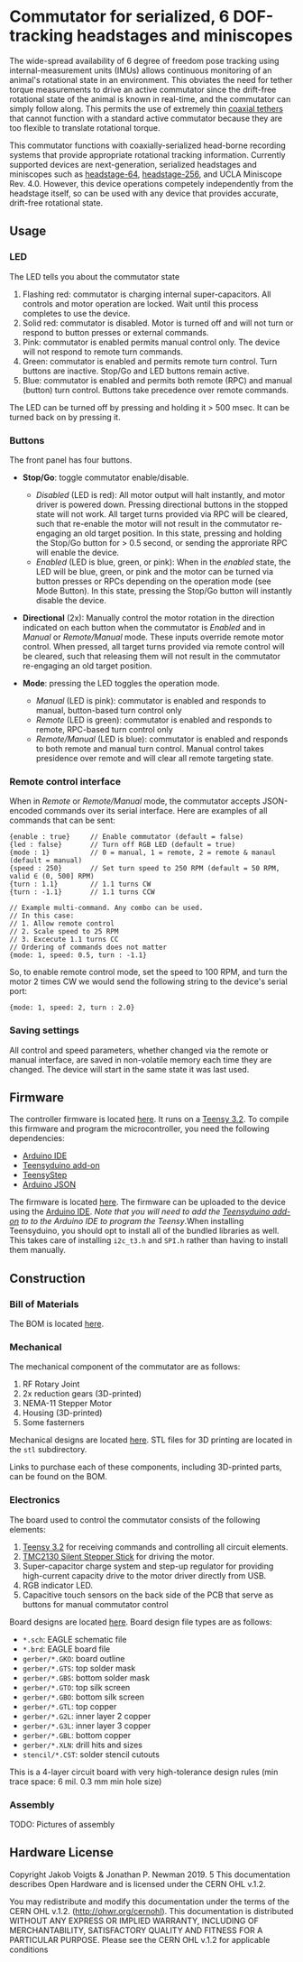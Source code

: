 # Commutator for serialized, 6 DOF-tracking headstages and miniscopes
The wide-spread availability of 6 degree of freedom pose tracking using
internal-measurement units (IMUs) allows continuous monitoring of an animal's
rotational state in an environment. This obviates the need for tether torque
measurements to drive an active commutator since the drift-free rotational
state of the animal is known in real-time, and the commutator can simply
follow along. This permits the use of extremely thin [coaxial
tethers](http://www.axon-cable.com/en/02_products/06_coaxial-cables/02/index.aspx)
that cannot function with a standard active commutator because they are too
flexible to translate rotational torque.

This commutator functions with coaxially-serialized head-borne recording
systems that provide appropriate rotational tracking information. Currently
supported devices are next-generation, serialized headstages and miniscopes
such as [headstage-64](), [headstage-256](), and UCLA Miniscope Rev. 4.0.
However, this device operations competely independently from the headstage
itself, so can be used with any device that provides accurate, drift-free
rotational state.

## Usage

### LED
The LED tells you about the commutator state

1. Flashing red: commutator is charging internal super-capacitors.  All
   controls and motor operation are locked. Wait until this process 
   completes to use the device.
1. Solid red: commutator is disabled. Motor is turned off and will not
   turn or respond to button presses or external commands.
1. Pink: commutator is enabled permits manual control only. The device will
   not respond to remote turn commands.
1. Green: commutator is enabled and permits remote turn control. Turn
   buttons are inactive. Stop/Go and LED buttons remain active.
1. Blue: commutator is enabled and permits both remote (RPC) and manual
   (button) turn control. Buttons take precedence over remote commands.

The LED can be turned off by pressing and holding it > 500 msec. It can be
turned back on by pressing it.

### Buttons
The front panel has four buttons.

- __Stop/Go__: toggle commutator enable/disable.
    - *Disabled* (LED is red): All motor output will halt instantly, and motor
      driver is powered down. Pressing directional buttons in the stopped state
      will not work.  All target turns provided via RPC will be cleared, such
      that re-enable the motor will not result in the commutator re-engaging an
      old target position. In this state, pressing and holding the Stop/Go
      button for > 0.5 second, or sending the approriate RPC will enable the
      device.
    - *Enabled* (LED is blue, green, or pink): When in the *enabled* state, the
      LED will be blue, green, or pink and the motor can be turned via button
      presses or RPCs depending on the operation mode (see Mode Button). In
      this state, pressing the Stop/Go button will instantly disable the
      device.

- __Directional__ (2x): Manually control the motor rotation in the
  direction indicated on each button when the commutator is *Enabled* and in
  *Manual* or *Remote/Manual* mode. These inputs override remote motor control.
  When pressed, all target turns provided via remote control will be cleared,
  such that releasing them will not result in the commutator re-engaging an old
  target position.

- __Mode__: pressing the LED toggles the operation mode.
  - *Manual* (LED is pink): commutator is enabled and responds to manual,
    button-based turn control only
  - *Remote* (LED is green): commutator is enabled and responds to remote,
    RPC-based turn control only
  - *Remote/Manual* (LED is blue): commutator is enabled and responds to both
    remote and manual turn control. Manual control takes presidence over remote
    and will clear all remote targeting state.

### Remote control interface
When in *Remote* or *Remote/Manual* mode, the commutator accepts JSON-encoded
commands over its serial interface. Here are examples of all commands that can
be sent:
```
{enable : true}     // Enable commutator (default = false)
{led : false}       // Turn off RGB LED (default = true)
{mode : 1}          // 0 = manual, 1 = remote, 2 = remote & manaul (default = manual)
{speed : 250}       // Set turn speed to 250 RPM (default = 50 RPM, valid ∈ (0, 500] RPM)
{turn : 1.1}        // 1.1 turns CW
{turn : -1.1}       // 1.1 turns CCW

// Example multi-command. Any combo can be used.
// In this case:
// 1. Allow remote control
// 2. Scale speed to 25 RPM
// 3. Excecute 1.1 turns CC
// Ordering of commands does not matter
{mode: 1, speed: 0.5, turn : -1.1}
```

So, to enable remote control mode, set the speed to 100 RPM, and turn the motor
2 times CW we would send the following string to the device's serial port:
```
{mode: 1, speed: 2, turn : 2.0}
```

### Saving settings
All control and speed parameters, whether changed via the remote or manual
interface, are saved in non-volatile memory each time they are changed. The
device will start in the same state it was last used.

## Firmware
The controller firmware is located [here](../firmware). It runs on a
[Teensy 3.2](https://www.pjrc.com/store/teensy32.html). To compile 
this firmware and program the microcontroller, you need the following 
dependencies:

- [Arduino IDE](https://www.arduino.cc/en/Main/Software)
- [Teensyduino add-on](https://www.pjrc.com/teensy/td_download.html)
- [TeensyStep](https://github.com/luni64/TeensyStep)
- [Arduino JSON](https://arduinojson.org/)

The firmware is located
[here](https://github.com/jonnew/twister3/tree/master/firmware/twister3). The
firmware can be uploaded to the device using the [Arduino
IDE](https://www.arduino.cc/en/Main/Software). _Note that you will need to add
the [Teensyduino add-on](https://www.pjrc.com/teensy/teensyduino.html) to to
the Arduino IDE to program the Teensy_.When installing Teensyduino, you should
opt to install all of the bundled libraries as well. This takes care of installing
`i2c_t3.h` and `SPI.h` rather than having to install them manually.

## Construction

### Bill of Materials
The BOM is located [here](https://docs.google.com/spreadsheets/d/1M2R0Q2-OuRHzctt05BxtA3hxNcCHtRZHORzCKElmG1Q/edit?usp=sharing).

### Mechanical
The mechanical component of the commutator are as follows:

1. RF Rotary Joint
1. 2x reduction gears (3D-printed)
1. NEMA-11 Stepper Motor
1. Housing (3D-printed)
1. Some fasterners

Mechanical designs are located [here](./mechanical). STL files 
for 3D printing are located in the `stl` subdirectory.

Links to purchase each of these components, including 3D-printed parts, can be 
found on the BOM.

### Electronics
The board used to control the commutator consists of the following elements:

1. [Teensy 3.2](https://www.pjrc.com/store/teensy32.html) for receiving
   commands and controlling all circuit elements.
1. [TMC2130 Silent Stepper
   Stick](https://www.watterott.com/en/SilentStepStick-TMC2130) for driving the
   motor.
1. Super-capacitor charge system and step-up regulator for providing
   high-current capacity drive to the motor driver directly from USB.
1. RGB indicator LED.
1. Capacitive touch sensors on the back side of the PCB that serve as buttons
   for manual commutator control

Board designs are located [here](../control-board). Board design file types are
as follows:

- `*.sch`: EAGLE schematic file
- `*.brd`: EAGLE board file
- `gerber/*.GKO`: board outline
- `gerber/*.GTS`: top solder mask
- `gerber/*.GBS`: bottom solder mask
- `gerber/*.GTO`: top silk screen
- `gerber/*.GBO`: bottom silk screen
- `gerber/*.GTL`: top copper
- `gerber/*.G2L`: inner layer 2 copper
- `gerber/*.G3L`: inner layer 3 copper
- `gerber/*.GBL`: bottom copper
- `gerber/*.XLN`: drill hits and sizes
- `stencil/*.CST`: solder stencil cutouts

This is a 4-layer circuit board with very high-tolerance design rules (min
trace space: 6 mil. 0.3 mm min hole size)

### Assembly

TODO: Pictures of assembly

## Hardware License
Copyright Jakob Voigts & Jonathan P. Newman 2019.
5
This documentation describes Open Hardware and is licensed under the
CERN OHL v.1.2.

You may redistribute and modify this documentation under the terms of the CERN
OHL v.1.2. (http://ohwr.org/cernohl). This documentation is distributed WITHOUT
ANY EXPRESS OR IMPLIED WARRANTY, INCLUDING OF MERCHANTABILITY, SATISFACTORY
QUALITY AND FITNESS FOR A PARTICULAR PURPOSE. Please see the CERN OHL v.1.2 for
applicable conditions
